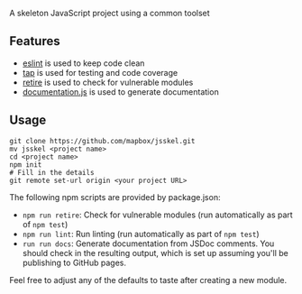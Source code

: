 A skeleton JavaScript project using a common toolset

## Features

* [eslint](http://eslint.org/) is used to keep code clean
* [tap](https://www.npmjs.com/package/tap) is used for testing and code coverage
* [retire](https://blog.liftsecurity.io/2014/11/19/bower-components-with-known-vulnerabilities) is used to check for vulnerable modules
* [documentation.js](http://documentation.js.org/) is used to generate documentation

## Usage

```
git clone https://github.com/mapbox/jsskel.git
mv jsskel <project name>
cd <project name>
npm init
# Fill in the details
git remote set-url origin <your project URL>
```

The following npm scripts are provided by package.json:

* `npm run retire`: Check for vulnerable modules (run automatically as part of `npm test`)
* `npm run lint`: Run linting (run automatically as part of `npm test`)
* `run run docs`: Generate documentation from JSDoc comments. You should check in the resulting output, which is set up assuming you'll be publishing to GitHub pages.

Feel free to adjust any of the defaults to taste after creating a new module.
